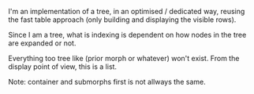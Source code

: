 I'm an implementation of a tree, in an optimised / dedicated way, reusing the fast table approach (only building and displaying the visible rows).

Since I am a tree, what is indexing is dependent on how nodes in the tree are expanded or not.

Everything too tree like (prior morph or whatever) won't exist. From the display point of view, this is a list.

Note: container and submorphs first is not allways the same.